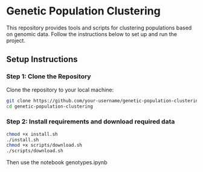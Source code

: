 # Genetic Population Clustering

This repository provides tools and scripts for clustering populations based on genomic data. Follow the instructions below to set up and run the project.

## **Setup Instructions**

### Step 1: Clone the Repository
Clone the repository to your local machine:
```bash
git clone https://github.com/your-username/genetic-population-clustering.git
cd genetic-population-clustering
```

### Step 2: Install requirements and download required data

```bash
chmod +x install.sh
./install.sh
chmod +x scripts/download.sh
./scripts/download.sh
```

Then use the notebook genotypes.ipynb

